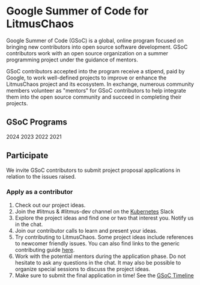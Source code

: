 # Google Summer of Code for LitmusChaos

Google Summer of Code (GSoC) is a global, online program focused on
bringing new contributors into open source software development.
GSoC contributors work with an open source organization on a
summer programming project under the guidance of mentors.

GSoC contributors accepted into the program receive a stipend, paid by Google,
to work well-defined projects to improve or enhance the LitmusChaos project and its ecosystem.
In exchange, numerous community members volunteer as "mentors" for GSoC contributors 
to help integrate them into the open source community and succeed in completing their projects.

## GSoC Programs

2024
2023
2022
2021

## Participate

We invite GSoC contributors to submit project proposal applications in relation to the issues raised.

### Apply as a contributor

1. Check out our project ideas.
2. Join the #litmus & #litmus-dev channel on the [Kubernetes](https://litmuschaos/.io) Slack
3. Explore the project ideas and find one or two that interest you.
   Notify us in the chat.
4. Join our contributor calls to learn and present your ideas.
5. Try contributing to LitmusChaos. Some project ideas include references to newcomer friendly issues. You can also find links to the generic contributing guide [here](https://github.com/litmuschaos/litmus/blob/master/CONTRIBUTING.md).
6. Work with the potential mentors during the application phase.
   Do not hesitate to ask any questions in the chat.
   It may also be possible to organize special sessions to discuss the project ideas.
7. Make sure to submit the final application in time! See the [GSoC Timeline](https://summerofcode.withgoogle.com/how-it-works#timeline)
